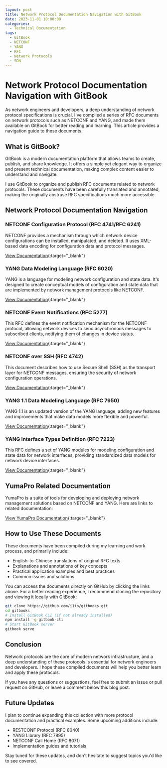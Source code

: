 ```yaml
---
layout: post
title: Network Protocol Documentation Navigation with GitBook
date: 2023-11-01 10:00:00
categories:
  - Technical Documentation
tags:
  - GitBook
  - NETCONF
  - YANG
  - RFC
  - Network Protocols
  - SDN
---
```


# Network Protocol Documentation Navigation with GitBook

As network engineers and developers, a deep understanding of network protocol specifications is crucial. I've compiled a series of RFC documents on network protocols such as NETCONF and YANG, and made them available on GitBook for better reading and learning. This article provides a navigation guide to these documents.

## What is GitBook?

GitBook is a modern documentation platform that allows teams to create, publish, and share knowledge. It offers a simple yet elegant way to organize and present technical documentation, making complex content easier to understand and navigate.

I use GitBook to organize and publish RFC documents related to network protocols. These documents have been carefully translated and annotated, making the originally abstruse RFC specifications much more accessible.

## Network Protocol Documentation Navigation

### NETCONF Configuration Protocol (RFC 4741/RFC 6241)

NETCONF provides a mechanism through which network device configurations can be installed, manipulated, and deleted. It uses XML-based data encoding for configuration data and protocol messages.

[View Documentation](https://github.com/i1to/gitbooks/blob/main/rfc6241.md){:target="_blank"}

### YANG Data Modeling Language (RFC 6020)

YANG is a language for modeling network configuration and state data. It's designed to create conceptual models of configuration and state data that are implemented by network management protocols like NETCONF.

[View Documentation](https://github.com/i1to/gitbooks/blob/main/rfc-6020.md){:target="_blank"}

### NETCONF Event Notifications (RFC 5277)

This RFC defines the event notification mechanism for the NETCONF protocol, allowing network devices to send asynchronous messages to subscribed clients, notifying them of changes in device status.

[View Documentation](https://github.com/i1to/gitbooks/blob/main/rfc-5277.md){:target="_blank"}

### NETCONF over SSH (RFC 4742)

This document describes how to use Secure Shell (SSH) as the transport layer for NETCONF messages, ensuring the security of network configuration operations.

[View Documentation](https://github.com/i1to/gitbooks/blob/main/rfc-4742.md){:target="_blank"}

### YANG 1.1 Data Modeling Language (RFC 7950)

YANG 1.1 is an updated version of the YANG language, adding new features and improvements that make data models more flexible and powerful.

[View Documentation](https://github.com/i1to/gitbooks/blob/main/rfc-7950.md){:target="_blank"}

### YANG Interface Types Definition (RFC 7223)

This RFC defines a set of YANG modules for modeling configuration and state data for network interfaces, providing standardized data models for network device interfaces.

[View Documentation](https://github.com/i1to/gitbooks/blob/main/rfc7223.md){:target="_blank"}

## YumaPro Related Documentation

YumaPro is a suite of tools for developing and deploying network management solutions based on NETCONF and YANG. Here are links to related documentation:

[View YumaPro Documentation](https://github.com/i1to/gitbooks/tree/main/yumaPro){:target="_blank"}

## How to Use These Documents

These documents have been compiled during my learning and work process, and primarily include:

- English-to-Chinese translations of original RFC texts
- Explanations and annotations of key concepts
- Practical application examples and best practices
- Common issues and solutions

You can access the documents directly on GitHub by clicking the links above. For a better reading experience, I recommend cloning the repository and viewing it locally with GitBook:

```bash
git clone https://github.com/i1to/gitbooks.git
cd gitbooks
# Install GitBook CLI (if not already installed)
npm install -g gitbook-cli
# Start GitBook server
gitbook serve
```

## Conclusion

Network protocols are the core of modern network infrastructure, and a deep understanding of these protocols is essential for network engineers and developers. I hope these compiled documents will help you better learn and apply these protocols.

If you have any questions or suggestions, feel free to submit an issue or pull request on GitHub, or leave a comment below this blog post.

## Future Updates

I plan to continue expanding this collection with more protocol documentation and practical examples. Some upcoming additions include:

- RESTCONF Protocol (RFC 8040)
- YANG Library (RFC 7895)
- NETCONF Call Home (RFC 8071)
- Implementation guides and tutorials

Stay tuned for these updates, and don't hesitate to suggest topics you'd like to see covered.
